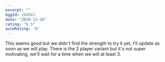 ```yaml
---
excerpt: ""
bggId: 284083
date: "2020-12-26"
rating: "6.5"
aureRating: '0'
---
```


This seems good but we didn't find the strength to try it yet, I'll update as soon as we will play. There is the 2 player variant but it's not super motivating, we'll wait for a time when we will at least 3.
